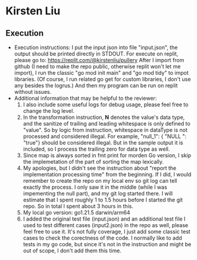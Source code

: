 # Kirsten Liu

## Execution

- Execution instructions: I put the input json into file "input.json", the output should be printed directly in STDOUT.
  For execute on replit, please go to: https://replit.com/@kirstenliu/pullery
  After I import from github (I need to make the repo public, otherwise replit won't let me import), I run the classic "go mod init main" and "go mod tidy" to impot libraries. (Of course, I run related go get for custom libraries, I don't use any besides the logrus.)
  And then my program can be run on replit without issues.
- Additional information that may be helpful to the reviewer:
	1. I also include some useful logs for debug usage, please feel free to change the log level.
	2. In the transformation instruction, **N** denotes the value's data type, and the sanitize of trailing and leading whitespace is only defined to "value". So by logic from instruction, whitespace in dataType is not processed and considered illegal.
	For example, "null_1": { "NULL ": "true"} should be considered illegal.
	But in the sample output it is included, so I process the trailing zero for data type as well.
	3. Since map is always sorted in fmt print for morden Go version, I skip the implemetation of the part of sorting the map lexically.
	4. My apologies, but I didn't see the instruction about "report the implementation processing time" from the beginning. If I did, I would remember to create the repo on my local env so git log can tell exactly the process. I only saw it in the middle (while I was impementing the null part), and my git log started there. I will estimate that I spent roughly 1 to 1.5 hours before I started the git repo. So in total I spent about 3 hours in this.
	5. My local go version: go1.21.5 darwin/arm64
	6. I added the original test file (input.json) and an additional test file I used to test different cases (input2.json) in the repo as well, please feel free to use it. It's not fully coverage, I just add some classic test cases to check the corectness of the code. I normally like to add tests in my go code, but since it's not in the instruction and might be out of scope, I don't add them this time.

